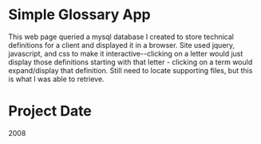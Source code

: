 # Simple Glossary App
This web page queried a mysql database I created to store technical definitions for a client and displayed it in a browser. 
Site used jquery, javascript, and css to make it interactive--clicking on a letter would just display those definitions starting with that letter - clicking on a term would expand/display that definition. Still need to locate supporting files, but this is what I was able to retrieve.

# Project Date
2008
